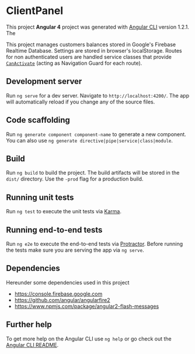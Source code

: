 # ClientPanel

This project **Angular 4** project was generated with [Angular CLI](https://github.com/angular/angular-cli) version 1.2.1. The 

This project manages customers balances stored in Google's Firebase Realtime Database. Settings are stored in browser's localStorage. Routes for non authenticated users are handled service classes that provide [`CanActivate`](https://blog.thoughtram.io/angular/2016/07/18/guards-in-angular-2.html) (acting as Navigation Guard for each route).

## Development server

Run `ng serve` for a dev server. Navigate to `http://localhost:4200/`. The app will automatically reload if you change any of the source files.

## Code scaffolding

Run `ng generate component component-name` to generate a new component. You can also use `ng generate directive|pipe|service|class|module`.

## Build

Run `ng build` to build the project. The build artifacts will be stored in the `dist/` directory. Use the `-prod` flag for a production build.

## Running unit tests

Run `ng test` to execute the unit tests via [Karma](https://karma-runner.github.io).

## Running end-to-end tests

Run `ng e2e` to execute the end-to-end tests via [Protractor](http://www.protractortest.org/).
Before running the tests make sure you are serving the app via `ng serve`.

## Dependencies

Hereunder some dependencies used in this project

- https://console.firebase.google.com
- https://github.com/angular/angularfire2
- https://www.npmjs.com/package/angular2-flash-messages

## Further help

To get more help on the Angular CLI use `ng help` or go check out the [Angular CLI README](https://github.com/angular/angular-cli/blob/master/README.md).
